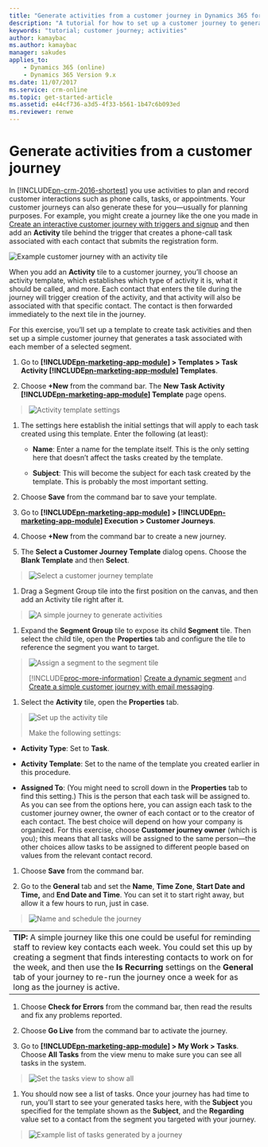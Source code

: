 ```yaml
---
title: "Generate activities from a customer journey in Dynamics 365 for Marketing | Microsoft Docs"
description: "A tutorial for how to set up a customer journey to generate and assign contact-related activities to staff in Dynamics 365 for Marketing"
keywords: "tutorial; customer journey; activities"
author: kamaybac
ms.author: kamaybac
manager: sakudes
applies_to: 
	- Dynamics 365 (online)
	- Dynamics 365 Version 9.x
ms.date: 11/07/2017
ms.service: crm-online
ms.topic: get-started-article
ms.assetid: e44cf736-a3d5-4f33-b561-1b47c6b093ed
ms.reviewer: renwe
---
```

# Generate activities from a customer journey

In [!INCLUDE[pn-crm-2016-shortest](../includes/pn-crm-2016-shortest.md)] you use activities to plan and record customer interactions such as phone calls, tasks, or appointments. Your customer journeys can also generate these for you—usually for planning purposes. For example, you might create a journey like the one you made in [Create an interactive customer journey with triggers and signup](create-interactive-customer-journey.md) and then add an **Activity** tile behind the trigger that creates a phone-call task associated with each contact that submits the registration form.  

![Example customer journey with an activity tile](media/journey-generate-activities.png "Example customer journey with an activity tile")  

When you add an **Activity** tile to a customer journey, you’ll choose an activity template, which establishes which type of activity it is, what it should be called, and more. Each contact that enters the tile during the journey will trigger creation of the activity, and that activity will also be associated with that specific contact. The contact is then forwarded immediately to the next tile in the journey.

For this exercise, you’ll set up a template to create task activities and then set up a simple customer journey that generates a task associated with each member of a selected segment.

1.  Go to **[!INCLUDE[pn-marketing-app-module](../includes/pn-marketing-app-module.md)] &gt; Templates &gt; Task Activity [!INCLUDE[pn-marketing-app-module](../includes/pn-marketing-app-module.md)] Templates**.

2.  Choose **+New** from the command bar. The **New Task Activity [!INCLUDE[pn-marketing-app-module](../includes/pn-marketing-app-module.md)] Template** page opens.

> ![Activity template settings](media/journey-activity-template.png "Activity template settings")  

1.  The settings here establish the initial settings that will apply to each task created using this template. Enter the following (at least):

    - **Name**: Enter a name for the template itself. This is the only setting here that doesn’t affect the tasks created by the template.

    - **Subject**: This will become the subject for each task created by the template. This is probably the most important setting.

2.  Choose **Save** from the command bar to save your template.

3.  Go to **[!INCLUDE[pn-marketing-app-module](../includes/pn-marketing-app-module.md)] &gt; [!INCLUDE[pn-marketing-app-module](../includes/pn-marketing-app-module.md)] Execution &gt; Customer Journeys**.

4.  Choose **+New** from the command bar to create a new journey.

5.  The **Select a Customer Journey Template** dialog opens. Choose the **Blank Template** and then **Select**.

> ![Select a customer journey template](media/journey-select-template.png "Select a customer journey template")  

1.  Drag a Segment Group tile into the first position on the canvas, and then add an Activity tile right after it.

> ![A simple journey to generate activities](media/journey-generate-simple.png "A simple journey to generate activities")  

1.  Expand the **Segment Group** tile to expose its child **Segment** tile. Then select the child tile, open the **Properties** tab and configure the tile to reference the segment you want to target.

> ![Assign a segment to the segment tile](media/journey-assign-segment.png "Assign a segment to the segment tile")  
>
> [!INCLUDE[proc-more-information](../includes/proc-more-information.md)] [Create a dynamic segment](create-segment.md) and [Create a simple customer journey with email messaging](#create-a-simple-customer-journey-with-email-messaging).  

1.  Select the **Activity** tile, open the **Properties** tab.

> ![Set up the activity tile](media/journey-activity-properties.png "Set up the activity tile")  
>
> Make the following settings:

- **Activity Type**: Set to **Task**.

- **Activity Template**: Set to the name of the template you created earlier in this procedure.

- **Assigned To**: (You might need to scroll down in the **Properties** tab to find this setting.) This is the person that each task will be assigned to. As you can see from the options here, you can assign each task to the customer journey owner, the owner of each contact or to the creator of each contact. The best choice will depend on how your company is organized. For this exercise, choose **Customer journey owner** (which is you); this means that all tasks will be assigned to the same person—the other choices allow tasks to be assigned to different people based on values from the relevant contact record.

1.  Choose **Save** from the command bar.

2.  Go to the **General** tab and set the **Name**, **Time Zone**, **Start Date and Time,** and **End Date and Time**. You can set it to start right away, but allow it a few hours to run, just in case.

> ![Name and schedule the journey](media/journey-general-settings2.png "Name and schedule the journey")  

|                                                                                                                                                                                                                                                                                                                                                                              |
|------------------------------------------------------------------------------------------------------------------------------------------------------------------------------------------------------------------------------------------------------------------------------------------------------------------------------------------------------------------------------|
| **TIP:** A simple journey like this one could be useful for reminding staff to review key contacts each week. You could set this up by creating a segment that finds interesting contacts to work on for the week, and then use the **Is Recurring** settings on the **General** tab of your journey to re-run the journey once a week for as long as the journey is active. |

1.  Choose **Check for Errors** from the command bar, then read the results and fix any problems reported.

2.  Choose **Go Live** from the command bar to activate the journey.

3.  Go to **[!INCLUDE[pn-marketing-app-module](../includes/pn-marketing-app-module.md)] &gt; My Work &gt; Tasks**. Choose **All Tasks** from the view menu to make sure you can see all tasks in the system.

> ![Set the tasks view to show all](media/tasks-view-all.png "Set the tasks view to show all")  

1.  You should now see a list of tasks. Once your journey has had time to run, you’ll start to see your generated tasks here, with the **Subject** you specified for the template shown as the **Subject**, and the **Regarding** value set to a contact from the segment you targeted with your journey.

> ![Example list of tasks generated by a journey](media/tasks-list-example.png "Example list of tasks generated by a journey")  

